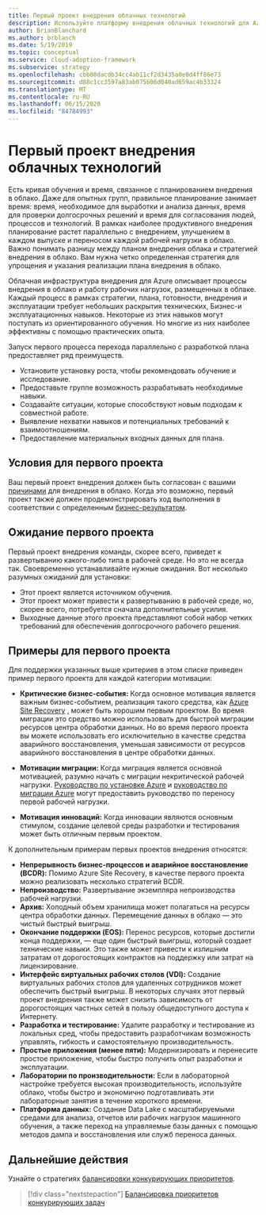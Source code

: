 ```yaml
---
title: Первый проект внедрения облачных технологий
description: Используйте платформу внедрения облачных технологий для Azure, чтобы узнать о процессах внедрения в облако и работе рабочих нагрузок, размещенных в облаке.
author: BrianBlanchard
ms.author: brblanch
ms.date: 5/19/2019
ms.topic: conceptual
ms.service: cloud-adoption-framework
ms.subservice: strategy
ms.openlocfilehash: cbb80dacdb34cc4ab11cf2d3435a0e8d4ff86e73
ms.sourcegitcommit: d88c1cc3597a83ab075606d040ad659ac4b33324
ms.translationtype: MT
ms.contentlocale: ru-RU
ms.lasthandoff: 06/15/2020
ms.locfileid: "84784993"
---
```

# <a name="first-cloud-adoption-project"></a>Первый проект внедрения облачных технологий

Есть кривая обучения и время, связанное с планированием внедрения в облако. Даже для опытных групп, правильное планирование занимает время: время, необходимое для выработки и анализа данных, время для проверки долгосрочных решений и время для согласования людей, процессов и технологий. В рамках наиболее продуктивного внедрения планирование растет параллельно с внедрением, улучшением в каждом выпуске и переносом каждой рабочей нагрузки в облако. Важно понимать разницу между планом внедрения облака и стратегией внедрения в облако. Вам нужна четко определенная стратегия для упрощения и указания реализации плана внедрения в облако.

<!-- docsTest:ignore "Strategy, Plan, Ready, Adopt, and Operate phases" -->

Облачная инфраструктура внедрения для Azure описывает процессы внедрения в облако и работу рабочих нагрузок, размещенных в облаке. Каждый процесс в рамках стратегии, плана, готовности, внедрения и эксплуатации требует небольших раскрытия технических, Бизнес-и эксплуатационных навыков. Некоторые из этих навыков могут поступать из ориентированного обучения. Но многие из них наиболее эффективны с помощью практических опыта.

Запуск первого процесса перехода параллельно с разработкой плана предоставляет ряд преимуществ.

- Установите установку роста, чтобы рекомендовать обучение и исследование.
- Предоставьте группе возможность разрабатывать необходимые навыки.
- Создавайте ситуации, которые способствуют новым подходам к совместной работе.
- Выявление нехватки навыков и потенциальных требований к взаимоотношениям.
- Предоставление материальных входных данных для плана.

## <a name="first-project-criteria"></a>Условия для первого проекта

Ваш первый проект внедрения должен быть согласован с вашими [причинами](./motivations.md) для внедрения в облако. Когда это возможно, первый проект также должен продемонстрировать ход выполнения в соответствии с определенным [бизнес-результатом](./business-outcomes/business-outcome-template.md).

## <a name="first-project-expectations"></a>Ожидание первого проекта

Первый проект внедрения команды, скорее всего, приведет к развертыванию какого-либо типа в рабочей среде. Но это не всегда так. Своевременно устанавливайте нужные ожидания. Вот несколько разумных ожиданий для установки:

- Этот проект является источником обучения.
- Этот проект может привести к развертыванию в рабочей среде, но, скорее всего, потребуется сначала дополнительные усилия.
- Выходные данные этого проекта представляют собой набор четких требований для обеспечения долгосрочного рабочего решения.

## <a name="first-project-examples"></a>Примеры для первого проекта

Для поддержки указанных выше критериев в этом списке приведен пример первого проекта для каждой категории мотивации:

- **Критические бизнес-события:** Когда основное мотивация является важным бизнес-событием, реализация такого средства, как [Azure Site Recovery](../migrate/azure-migration-guide/migrate.md#azure-site-recovery) , может быть хорошим первым проектом. Во время миграции это средство можно использовать для быстрой миграции ресурсов центра обработки данных. Но во время первого проекта вы можете использовать его исключительно в качестве средства аварийного восстановления, уменьшая зависимости от ресурсов аварийного восстановления в центре обработки данных.

- **Мотивации миграции:** Когда миграция является основной мотивацией, разумно начать с миграции некритической рабочей нагрузки. [Руководство по установке Azure](../ready/azure-setup-guide/index.md) и [руководство по миграции Azure](../migrate/azure-migration-guide/index.md) могут предоставить руководство по переносу первой рабочей нагрузки.

- **Мотивация инноваций:** Когда инновации являются основным стимулом, создание целевой среды разработки и тестирования может быть отличным первым проектом.

К дополнительным примерам первых проектов внедрения относятся:

- **Непрерывность бизнес-процессов и аварийное восстановление (BCDR):** Помимо Azure Site Recovery, в качестве первого проекта можно реализовать несколько стратегий BCDR.
- **Непроизводство:** Развертывание экземпляра непроизводства рабочей нагрузки.
- **Архив:** Холодный объем хранилища может полагаться на ресурсы центра обработки данных. Перемещение данных в облако — это чистый быстрый выигрыш.
- **Окончание поддержки (EOS):** Перенос ресурсов, которые достигли конца поддержки, — еще один быстрый выигрыш, который создает технические навыки. Это также может привести к излишним затратам от дорогостоящих контрактов на поддержку или затрат на лицензирование.
- **Интерфейс виртуальных рабочих столов (VDI):** Создание виртуальных рабочих столов для удаленных сотрудников может обеспечить быстрый выигрыш. В некоторых случаях этот первый проект внедрения также может снизить зависимость от дорогостоящих частных сетей в пользу общедоступного доступа к Интернету.
- **Разработка и тестирование:** Удалите разработку и тестирование из локальных сред, чтобы предоставить разработчикам возможность управлять, гибкость и самостоятельную производительность.
- **Простые приложения (менее пяти):** Модернизировать и перенесите простое приложение, чтобы быстро получить опыт разработки и эксплуатации.
- **Лаборатории по производительности:** Если в лабораторной настройке требуется высокая производительность, используйте облако, чтобы быстро и экономично подготавливать эти лабораторные занятия в течение короткого времени.
- **Платформа данных:** Создание Data Lake с масштабируемыми средами для анализа, отчетов или рабочих нагрузок машинного обучения, а также переход на управляемые базы данных с помощью методов дампа и восстановления или служб переноса данных.

## <a name="next-steps"></a>Дальнейшие действия

Узнайте о стратегиях [балансировки конкурирующих приоритетов](./balance-competing-priorities.md).

> [!div class="nextstepaction"]
> [Балансировка приоритетов конкурирующих задач](./balance-competing-priorities.md)
